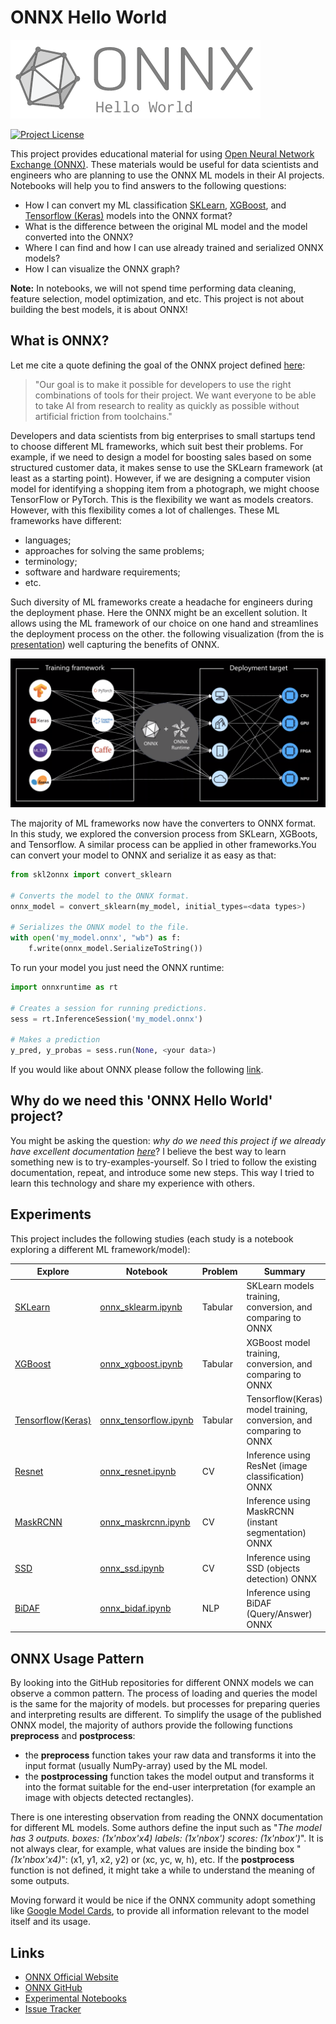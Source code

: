 # ONNX Hello World

![Project Logo](/logo.png)

[![Project License](https://img.shields.io/badge/License-MIT-blue.svg)](https://github.com/mmgalushka/bootwrap/blob/main/LICENSE)

This project provides educational material for using [Open Neural Network Exchange (ONNX)](https://onnx.ai/). These materials would be useful for data scientists and engineers who are planning to use the ONNX ML models in their AI projects. Notebooks will help you to find answers to the following questions: 
* How I can convert my ML classification [SKLearn](https://scikit-learn.org/stable/), [XGBoost](https://xgboost.readthedocs.io/en/latest/), and [Tensorflow (Keras)](https://www.tensorflow.org/) models into the ONNX format? 
* What is the difference between the original ML model and the model converted into the ONNX?
* Where I can find and how I can use already trained and serialized ONNX models?
* How I can visualize the ONNX graph?

**Note:** In notebooks, we will not spend time performing data cleaning, feature selection, model optimization, and etc. This project is not about building the best models, it is about ONNX!

## What is ONNX?

Let me cite a quote defining the goal of the ONNX project defined [here](https://onnx.ai/about.html):

> "Our goal is to make it possible for developers to use the right combinations of tools for their project. We want everyone to be able to take AI from research to reality as quickly as possible without artificial friction from toolchains."

Developers and data scientists from big enterprises to small startups tend to choose different ML frameworks, which suit best their problems. For example, if we need to design a model for boosting sales based on some structured customer data, it makes sense to use the SKLearn framework (at least as a starting point). However, if we are designing a computer vision model for identifying a shopping item from a photograph, we might choose TensorFlow or PyTorch. This is the flexibility we want as models creators. However, with this flexibility comes a lot of challenges. These ML frameworks have different:

* languages;
* approaches for solving the same problems;
* terminology;
* software and hardware requirements;
* etc.  

Such diversity of ML frameworks create a headache for engineers during the deployment phase. Here the ONNX might be an excellent solution. It allows using the ML framework of our choice on one hand and streamlines the deployment process on the other. the following visualization (from the is [presentation](https://www.youtube.com/watch?v=nAyv0n5lpX0)) well capturing the benefits of ONNX.

![ONNX Visualization](onnx.png)

The majority of ML frameworks now have the converters to ONNX format. In this study, we explored the conversion process from SKLearn, XGBoots, and Tensorflow. A similar process can be applied in other frameworks.You can convert your model to ONNX and serialize it as easy as that:

```Python
from skl2onnx import convert_sklearn

# Converts the model to the ONNX format.
onnx_model = convert_sklearn(my_model, initial_types=<data types>)

# Serializes the ONNX model to the file.
with open('my_model.onnx', "wb") as f:
    f.write(onnx_model.SerializeToString())
```

To run your model you just need the ONNX runtime:

```Python
import onnxruntime as rt

# Creates a session for running predictions.
sess = rt.InferenceSession('my_model.onnx')

# Makes a prediction
y_pred, y_probas = sess.run(None, <your data>)
```

If you would like about ONNX please follow the following [link](https://github.com/onnx/).

## Why do we need this 'ONNX Hello World' project?

You might be asking the question: _why do we need this project if we already have excellent documentation [here](https://github.com/onnx/)_? I believe the best way to learn something new is to try-examples-yourself. So I tried to follow the existing documentation, repeat, and introduce some new steps. This way I tried to learn this technology and share my experience with others.

## Experiments

This project includes the following studies (each study is a notebook exploring a different ML framework/model):

| Explore                                | Notebook | Problem | Summary |
| -------------------------------------- | -------- | ------- | ------- |
| [SKLearn](exp/sklearn.md)              | [onnx_sklearm.ipynb](onnx_sklearm.ipynb) | Tabular | SKLearn models training, conversion, and comparing to ONNX |
| [XGBoost](exp/xgboost.md)              | [onnx_xgboost.ipynb](onnx_xgboost.ipynb) | Tabular | XGBoost model training, conversion, and comparing to ONNX |
| [Tensorflow(Keras)](exp/tensorflow.md) | [onnx_tensorflow.ipynb](onnx_tensorflow.ipynb) | Tabular | Tensorflow(Keras) model training, conversion, and comparing to ONNX |
| [Resnet](exp/tensorflow.md)            | [onnx_resnet.ipynb](onnx_resnet.ipynb) | CV | Inference using ResNet (image classification) ONNX  |
| [MaskRCNN](exp/maskrcnn.md)            | [onnx_maskrcnn.ipynb](onnx_maskrcnn.ipynb) | CV | Inference using MaskRCNN (instant segmentation) ONNX |
| [SSD](exp/ssd.md)                  | [onnx_ssd.ipynb](onnx_ssd.ipynb) | CV | Inference using SSD (objects detection) ONNX |
| [BiDAF](exp/bidaf.md)                  | [onnx_bidaf.ipynb](onnx_bidaf.ipynb) | NLP | Inference using BiDAF (Query/Answer) ONNX |

## ONNX Usage Pattern

By looking into the GitHub repositories for different ONNX models we can observe a common pattern. The process of loading and queries the model is the same for the majority of models. but processes for preparing queries and interpreting results are different. To simplify the usage of the published ONNX model, the majority of authors provide the following functions **preprocess** and **postprocess**:

* the **preprocess** function takes your raw data and transforms it into the input format (usually NumPy-array) used by the ML model.
* the **postprocessing** function takes the model output and transforms it into the format suitable for the end-user interpretation (for example an image with objects detected rectangles).

There is one interesting observation from reading the ONNX documentation for different ML models. Some authors define the input such as "_The model has 3 outputs. boxes: (1x'nbox'x4) labels: (1x'nbox') scores: (1x'nbox')_". It is not always clear, for example, what values are inside the binding box "_(1x'nbox'x4)_": (x1, y1, x2, y2) or (xc, yc, w, h), etc. If the **postprocess** function is not defined, it might take a while to understand the meaning of some outputs.

Moving forward it would be nice if the ONNX community adopt something like [Google Model Cards](https://modelcards.withgoogle.com/about), to provide all information relevant to the model itself and its usage.


## Links

* [ONNX Official Website](https://onnx.ai/)
* [ONNX GitHub](https://github.com/onnx)
* [Experimental Notebooks](https://github.com/mmgalushka/onnx-hello-world)
* [Issue Tracker](https://github.com/mmgalushka/onnx-hello-world/issues)

